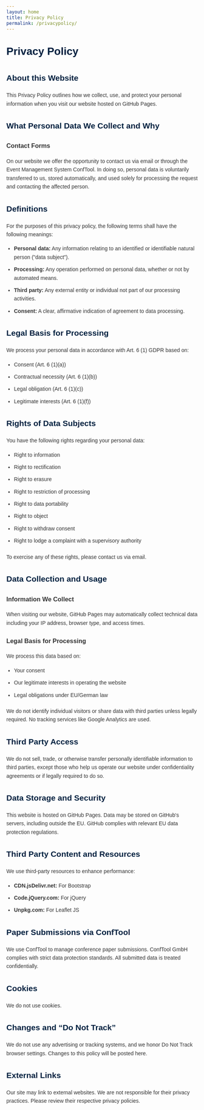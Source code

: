 ```yaml
---
layout: home
title: Privacy Policy
permalink: /privacypolicy/
---
```


<style>
  body {
    font-family: Arial, sans-serif;
    line-height: 1.6;
    color: #333;
  }

  h1, h2 {
    color: #00203F;
    margin-top: 30px;
  }

  ul {
    padding-left: 20px;
    margin-top: 10px;
    margin-bottom: 20px;
  }

  ul li {
    margin-bottom: 10px;
  }

  p {
    margin-bottom: 15px;
  }
</style>

<h1>Privacy Policy</h1>

<h2>About this Website</h2>
<p>This Privacy Policy outlines how we collect, use, and protect your personal information when you visit our website hosted on GitHub Pages.</p>

<h2>What Personal Data We Collect and Why</h2>
<h3>Contact Forms</h3>
<p>On our website we offer the opportunity to contact us via email or through the Event Management System ConfTool. In doing so, personal data is voluntarily transferred to us, stored automatically, and used solely for processing the request and contacting the affected person.</p>

<h2>Definitions</h2>
<p>For the purposes of this privacy policy, the following terms shall have the following meanings:</p>
<ul>
  <li><strong>Personal data:</strong> Any information relating to an identified or identifiable natural person ("data subject").</li>
  <li><strong>Processing:</strong> Any operation performed on personal data, whether or not by automated means.</li>
  <li><strong>Third party:</strong> Any external entity or individual not part of our processing activities.</li>
  <li><strong>Consent:</strong> A clear, affirmative indication of agreement to data processing.</li>
</ul>

<h2>Legal Basis for Processing</h2>
<p>We process your personal data in accordance with Art. 6 (1) GDPR based on:</p>
<ul>
  <li>Consent (Art. 6 (1)(a))</li>
  <li>Contractual necessity (Art. 6 (1)(b))</li>
  <li>Legal obligation (Art. 6 (1)(c))</li>
  <li>Legitimate interests (Art. 6 (1)(f))</li>
</ul>

<h2>Rights of Data Subjects</h2>
<p>You have the following rights regarding your personal data:</p>
<ul>
  <li>Right to information</li>
  <li>Right to rectification</li>
  <li>Right to erasure</li>
  <li>Right to restriction of processing</li>
  <li>Right to data portability</li>
  <li>Right to object</li>
  <li>Right to withdraw consent</li>
  <li>Right to lodge a complaint with a supervisory authority</li>
</ul>
<p>To exercise any of these rights, please contact us via email.</p>

<h2>Data Collection and Usage</h2>
<h3>Information We Collect</h3>
<p>When visiting our website, GitHub Pages may automatically collect technical data including your IP address, browser type, and access times.</p>

<h3>Legal Basis for Processing</h3>
<p>We process this data based on:</p>
<ul>
  <li>Your consent</li>
  <li>Our legitimate interests in operating the website</li>
  <li>Legal obligations under EU/German law</li>
</ul>
<p>We do not identify individual visitors or share data with third parties unless legally required. No tracking services like Google Analytics are used.</p>

<h2>Third Party Access</h2>
<p>We do not sell, trade, or otherwise transfer personally identifiable information to third parties, except those who help us operate our website under confidentiality agreements or if legally required to do so.</p>

<h2>Data Storage and Security</h2>
<p>This website is hosted on GitHub Pages. Data may be stored on GitHub's servers, including outside the EU. GitHub complies with relevant EU data protection regulations.</p>

<h2>Third Party Content and Resources</h2>
<p>We use third-party resources to enhance performance:</p>
<ul>
  <li><strong>CDN.jsDelivr.net:</strong> For Bootstrap</li>
  <li><strong>Code.jQuery.com:</strong> For jQuery</li>
  <li><strong>Unpkg.com:</strong> For Leaflet JS</li>
</ul>

<h2>Paper Submissions via ConfTool</h2>
<p>We use ConfTool to manage conference paper submissions. ConfTool GmbH complies with strict data protection standards. All submitted data is treated confidentially.</p>

<h2>Cookies</h2>
<p>We do not use cookies.</p>

<h2>Changes and “Do Not Track”</h2>
<p>We do not use any advertising or tracking systems, and we honor Do Not Track browser settings. Changes to this policy will be posted here.</p>

<h2>External Links</h2>
<p>Our site may link to external websites. We are not responsible for their privacy practices. Please review their respective privacy policies.</p>